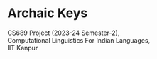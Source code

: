 # Archaic Keys

CS689 Project (2023-24 Semester-2),<br>
Computational Linguistics For Indian Languages,<br>
IIT Kanpur<br>
